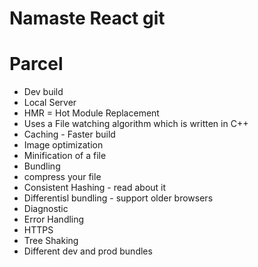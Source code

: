 # Namaste React git

# Parcel
- Dev build
- Local Server
- HMR = Hot Module Replacement
- Uses a File watching algorithm which is written in C++
- Caching - Faster build
- Image optimization
- Minification of a file 
- Bundling
- compress your file
- Consistent Hashing - read about it 
- Differentisl bundling - support older browsers
- Diagnostic
- Error Handling
- HTTPS
- Tree Shaking
- Different dev and prod bundles
